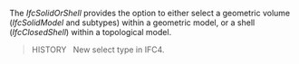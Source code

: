 The _IfcSolidOrShell_ provides the option to either select a geometric volume (_IfcSolidModel_ and subtypes) within a geometric model, or a shell (_IfcClosedShell_) within a topological model.

> HISTORY&nbsp;  New select type in IFC4.
